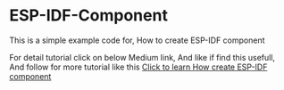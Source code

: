 # ESP-IDF-Component
This is a simple example code for, How to create ESP-IDF component

For detail tutorial click on below Medium link, And like if find this usefull, And follow for more tutorial like this
[Click to learn How create ESP-IDF component](https://medium.com/@markevens36/how-to-create-component-library-in-esp-idf-for-esp32-3135b8333a0e) 

